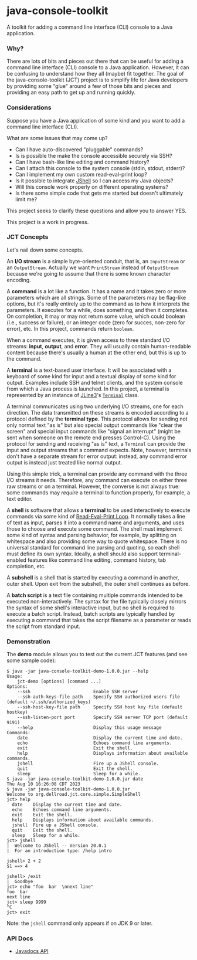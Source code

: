 # java-console-toolkit
A toolkit for adding a command line interface (CLI) console to a Java application.

### Why?

There are lots of bits and pieces out there that can be useful for adding a command line interface (CLI) console to a Java application. However, it can be confusing to understand how they all (maybe) fit together. The goal of the java-console-toolkit (JCT) project is to simplify life for Java developers by providing some "glue" around a few of those bits and pieces and providing an easy path to get up and running quickly.

### Considerations

Suppose you have a Java application of some kind and you want to add a command line interface (CLI).

What are some issues that may come up?

* Can I have auto-discovered "pluggable" commands?
* Is is possible the make the console accessible securely via SSH?
* Can I have bash-like line editing and command history?
* Can I attach this console to the system console (stdin, stdout, stderr)?
* Can I implement my own custom read-eval-print loop?
* Is it possible to integrate [JShell](https://en.wikipedia.org/wiki/JShell) so I can access my Java objects?
* Will this console work properly on different operating systems?
* Is there some simple code that gets me started but doesn't ultimately limit me?

This project seeks to clarify these questions and allow you to answer YES.

This project is a work in progress.

### JCT Concepts

Let's nail down some concepts.

An **I/O stream** is a simple byte-oriented conduit, that is, an `InputStream` or an `OutputStream`. Actually we want `PrintStream` instead of `OutputStream` because we're going to assume that there is some known character encoding.

A **command** is a lot like a function. It has a name and it takes zero or more parameters which are all strings. Some of the parameters may be flag-like options, but it's really entirely up to the command as to how it interprets the parameters. It executes for a while, does something, and then it completes. On completion, it may or may not return some value, which could boolean (i.e., success or failure), or an integer code (zero for succes, non-zero for error), etc. In this project, commands return `boolean`.

When a command executes, it is given access to three standard I/O streams: **input**, **output**, and **error**. They will usually contain human-readable content because there's usually a human at the other end, but this is up to the command.

A **terminal** is a text-based user interface. It will be associated with a keyboard of some kind for input and a textual display of some kind for output. Examples include SSH and telnet clients, and the system console from which a Java process is launched. In this project, a terminal is represented by an instance of [JLine3](https://github.com/jline/jline3)'s [`Terminal`](https://www.javadoc.io/doc/org.jline/jline/latest/org/jline/terminal/Terminal.html) class.

A terminal communicates using two underlying I/O streams, one for each direction. The data transmitted on these streams is encoded according to a protocol defined by the **terminal type**. This protocol allows for sending not only normal text "as is" but also special output commands like "clear the screen" and special input commands like "signal an interrupt" (might be sent when someone on the remote end presses Control-C). Using the protocol for sending and receiving "as is" text, a `Terminal` can provide the input and output streams that a command expects. Note, however, terminals don't have a separate stream for error output: instead, any command error output is instead just treated like normal output.

Using this simple trick, a terminal can provide any command with the three I/O streams it needs. Therefore, any command can execute on either three raw streams or on a terminal. However, the converse is not always true: some commands may _require_ a terminal to function properly, for example, a text editor.

A **shell** is software that allows a **terminal** to be used interactively to execute commands via some kind of [Read-Eval-Print Loop](https://en.wikipedia.org/wiki/Read%E2%80%93eval%E2%80%93print_loop). It normally takes a line of text as input, parses it into a command name and arguments, and uses those to choose and execute some command. The shell must implement some kind of syntax and parsing behavior, for example, by splitting on whitespace and also providing some way to quote whitespace. There is no universal standard for command line parsing and quoting, so each shell must define its own syntax. Ideally, a shell should also support terminal-enabled features like command line editing, command history, tab completion, etc.

A **subshell** is a shell that is started by executing a command in another, outer shell. Upon exit from the subshell, the outer shell continues as before.

A **batch script** is a text file containing multiple commands intended to be executed non-interactively. The syntax for the file typically closely mirrors the syntax of some shell's interactive input, but no shell is required to execute a batch script. Instead, batch scripts are typically handled by executing a command that takes the script filename as a parameter or reads the script from standard input.

### Demonstration

The **demo** module allows you to test out the current JCT features (and see some sample code):

```
$ java -jar java-console-toolkit-demo-1.0.0.jar --help
Usage:
    jct-demo [options] [command ...]
Options:
    --ssh                        Enable SSH server
    --ssh-auth-keys-file path    Specify SSH authorized users file (default ~/.ssh/authorized_keys)
    --ssh-host-key-file path     Specify SSH host key file (default hostkey)
    --ssh-listen-port port       Specify SSH server TCP port (default 9191)
    --help                       Display this usage message
Commands:
    date                         Display the current time and date.
    echo                         Echoes command line arguments.
    exit                         Exit the shell.
    help                         Displays information about available commands.
    jshell                       Fire up a JShell console.
    quit                         Exit the shell.
    sleep                        Sleep for a while.
$ java -jar java-console-toolkit-demo-1.0.0.jar date
Thu Aug 10 16:26:08 CDT 2023
$ java -jar java-console-toolkit-demo-1.0.0.jar
Welcome to org.dellroad.jct.core.simple.SimpleShell
jct> help
  date    Display the current time and date.
  echo    Echoes command line arguments.
  exit    Exit the shell.
  help    Displays information about available commands.
  jshell  Fire up a JShell console.
  quit    Exit the shell.
  sleep   Sleep for a while.
jct> jshell
|  Welcome to JShell -- Version 20.0.1
|  For an introduction type: /help intro

jshell> 2 + 2
$1 ==> 4

jshell> /exit
|  Goodbye
jct> echo "foo  bar  \nnext line"
foo  bar
next line
jct> sleep 9999
^C
jct> exit
```

Note: the `jshell` command only appears if on JDK 9 or later.

### API Docs

* [Javadocs API](https://archiecobbs.github.io/java-console-toolkit/site/apidocs/index.html)
